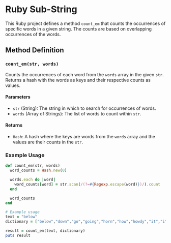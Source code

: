 # Ruby Sub-String

This Ruby project defines a method `count_em` that counts the occurrences of specific words in a given string. The counts are based on overlapping occurrences of the words.

## Method Definition

### `count_em(str, words)`

Counts the occurrences of each word from the `words` array in the given `str`. Returns a hash with the words as keys and their respective counts as values.

#### Parameters

- `str` (String): The string in which to search for occurrences of words.
- `words` (Array of Strings): The list of words to count within `str`.

#### Returns

- `Hash`: A hash where the keys are words from the `words` array and the values are their counts in the `str`.

### Example Usage

```ruby
def count_em(str, words)
  word_counts = Hash.new(0)

  words.each do |word|
    word_counts[word] = str.scan(/(?=#{Regexp.escape(word)})/).count
  end

  word_counts
end

# Example usage
text = "below"
dictionary = ["below","down","go","going","horn","how","howdy","it","i","low","own","part","partner","sit"]

result = count_em(text, dictionary)
puts result